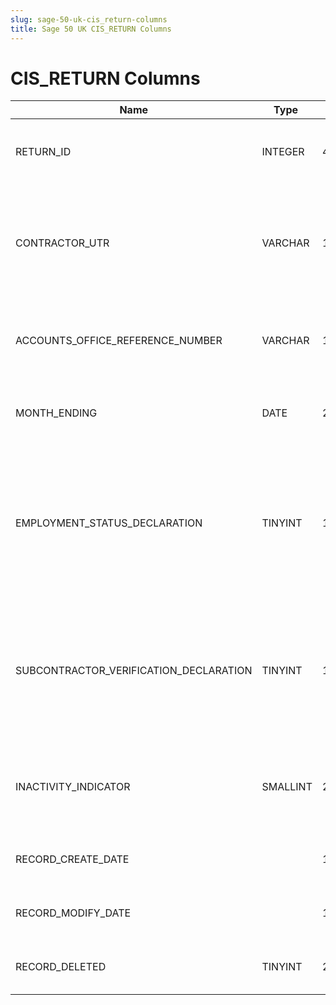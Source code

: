 ```yaml
---
slug: sage-50-uk-cis_return-columns
title: Sage 50 UK CIS_RETURN Columns
---
```

# CIS_RETURN Columns

| Name | Type  |  Length | Precision  |  Notes  | Example |
| --- | --- | --- | --- | --- | --- |
| RETURN_ID | INTEGER | 4 | 10 | The unique number of this CIS return (an internal number) |  |
| CONTRACTOR_UTR | VARCHAR | 10 | 10 | The unique tax reference of the user's company as a contractor in the Construction Industry Scheme. |  |
| ACCOUNTS_OFFICE_REFERENCE_NUMBER | VARCHAR | 13 | 13 | The reference number of the user's company at the Accounts Office |  |
| MONTH_ENDING | DATE | 2 | 10 | The date ending the month to which this CIS return applies. |  |
| EMPLOYMENT_STATUS_DECLARATION | TINYINT | 1 | 3 | Can you confirm that the employment status of each individual included on this return has been considered and payments have not |  |
| SUBCONTRACTOR_VERIFICATION_DECLARATION | TINYINT | 1 | 3 | Can you confirm that every subcontractor included on this return has either been verified with HM Revenue & Customs, or has been |  |
| INACTIVITY_INDICATOR | SMALLINT | 2 | 5 | Please indicate if you do not anticipate paying subcontractors in the next six months. |  |
| RECORD_CREATE_DATE |  | 16 | 0 | Date and time when the record was created. |  |
| RECORD_MODIFY_DATE |  | 16 | 0 | Date and time when the record was modified. |  |
| RECORD_DELETED | TINYINT | 2 | 3 | Flag denoting if the record has been deleted or not. |  |
